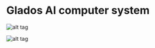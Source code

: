 # Glados AI computer system

![alt tag](https://raw.githubusercontent.com/fsiamp/glados-ai/master/glados.png)

![alt tag](https://raw.githubusercontent.com/fsiamp/glados-ai/master/SCREEN.png)
